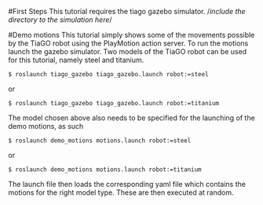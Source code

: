 #First Steps
This tutorial requires the tiago gazebo simulator. /*include the directory to the simulation here*/

#Demo motions
This tutorial simply shows some of the movements possible by the TiaGO robot using the PlayMotion action server. To run the motions launch the gazebo simulator. Two models of the TiaGO robot can be used for this tutorial, namely steel and titanium.
~~~~
$ roslaunch tiago_gazebo tiago_gazebo.launch robot:=steel
~~~~

or

~~~~
$ roslaunch tiago_gazebo tiago_gazebo.launch robot:=titanium
~~~~

The model chosen above also needs to be specified for the launching of the demo motions, as such

~~~~
$ roslaunch demo_motions motions.launch robot:=steel
~~~~

or

~~~~
$ roslaunch demo_motions motions.launch robot:=titanium
~~~~

The launch file then loads the corresponding yaml file which contains the motions for the right model type. These are then executed at random.